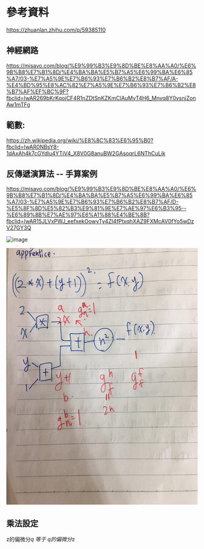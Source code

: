 參考資料
=
https://zhuanlan.zhihu.com/p/59385110

神經網路
-
https://misavo.com/blog/%E9%99%B3%E9%8D%BE%E8%AA%A0/%E6%9B%B8%E7%B1%8D/%E4%BA%BA%E5%B7%A5%E6%99%BA%E6%85%A7/03-%E7%A5%9E%E7%B6%93%E7%B6%B2%E8%B7%AF/A-%E4%BD%95%E8%AC%82%E7%A5%9E%E7%B6%93%E7%B6%B2%E8%B7%AF%EF%BC%9F?fbclid=IwAR269bKrKqojCF4R1nZDtSnKZKmClAuMyT4H6_Mnvq8Y0ysnjZonAw1mTFg

範數:
-
https://zh.wikipedia.org/wiki/%E8%8C%83%E6%95%B0?fbclid=IwAR0NBsY8-1dAxAh4k7cGYdlu4YTiV4_X8V0G8anuBW2GAsoqrL6NThCuLik

反傳遞演算法 -- 手算案例
-
https://misavo.com/blog/%E9%99%B3%E9%8D%BE%E8%AA%A0/%E6%9B%B8%E7%B1%8D/%E4%BA%BA%E5%B7%A5%E6%99%BA%E6%85%A7/03-%E7%A5%9E%E7%B6%93%E7%B6%B2%E8%B7%AF/D-%E5%8F%8D%E5%82%B3%E9%81%9E%E7%AE%97%E6%B3%95--%E6%89%8B%E7%AE%97%E6%A1%88%E4%BE%8B?fbclid=IwAR15JLVxPWJ_eefxekOowyTy4ZI4fPtxqhXAZ9FXMcAV0fYo5wDzV27GY3Q

![image](https://github.com/TKTim/ai108b/blob/master/tttt.jpg)

![image](https://github.com/TKTim/ai108b/blob/master/S__24879106.jpg)


乘法設定
-
z的偏微分*q 等于 q的偏微分*z
